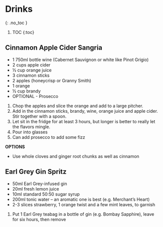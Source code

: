 # Drinks
{: .no_toc }

1. TOC
{:toc}

## Cinnamon Apple Cider Sangria

* 1 750ml bottle wine (Cabernet Sauvignon or white like Pinot Grigio)
* 2 cups apple cider
* ½ cup orange juice
* 3 cinnamon sticks
* 2 apples (honeycrisp or Granny Smith)
* 1 orange
* ½ cup brandy
* OPTIONAL - Prosecco

1. Chop the apples and slice the orange and add to a large pitcher.
1. Add in the cinnamon sticks, brandy, wine, orange juice and apple cider. Stir together with a spoon.
1. Let sit in the fridge for at least 3 hours, but longer is better to really let the flavors mingle.
1. Pour into glasses
1. Can add prosecco to add some fizz

**OPTIONS**
* Use whole cloves and ginger root chunks as well as cinnamon

## Earl Grey Gin Spritz
* 50ml Earl Grey-infused gin
* 20ml fresh lemon juice
* 10ml standard 50:50 sugar syrup
* 200ml tonic water – an aromatic one is best (e.g. Merchant’s Heart)
* 2-3 slices strawberry, 1 orange twist and a few mint leaves, to garnish

1. Put 1 Earl Grey teabag in a bottle of gin (e.g. Bombay Sapphire), leave for six hours, then remove
